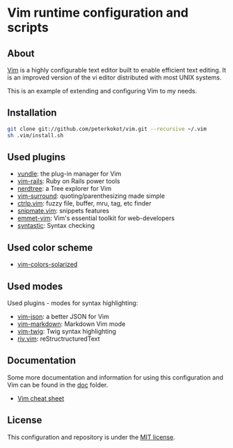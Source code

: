 Vim runtime configuration and scripts
=====================================


About
-----

[Vim](http://www.vim.org/) is a highly configurable text editor built to enable efficient text editing.
It is an improved version of the vi editor distributed with most UNIX systems.

This is an example of extending and configuring Vim to my needs.

Installation
------------

```bash
git clone git://github.com/peterkokot/vim.git --recursive ~/.vim
sh .vim/install.sh
```

Used plugins
------------

* [vundle](https://github.com/gmarik/vundle): the plug-in manager for Vim
* [vim-rails](https://github.com/tpope/vim-rails): Ruby on Rails power tools
* [nerdtree](https://github.com/scrooloose/nerdtree): a Tree explorer for Vim
* [vim-surround](https://github.com/tpope/vim-surround): quoting/parenthesizing made simple
* [ctrlp.vim](https://github.com/kien/ctrlp.vim): fuzzy file, buffer, mru, tag, etc finder
* [snipmate.vim](https://github.com/msanders/snipmate.vim): snippets features
* [emmet-vim](https://github.com/mattn/emmet-vim): Vim's essential toolkit for web-developers
* [syntastic](https://github.com/scrooloose/syntastic): Syntax checking

Used color scheme
-----------------

* [vim-colors-solarized](https://github.com/altercation/vim-colors-solarized)

Used modes
----------

Used plugins - modes for syntax highlighting:

* [vim-json](https://github.com/elzr/vim-json): a better JSON for Vim
* [vim-markdown](https://github.com/tpope/vim-markdown): Markdown Vim mode
* [vim-twig](https://github.com/evidens/vim-twig): Twig syntax highlighting
* [riv.vim](https://github.com/Rykka/riv.vim): reStructructuredText

Documentation
-------------

Some more documentation and information for using this configuration and Vim can be found in the [doc](https://github.com/peterkokot/vim/blob/master/doc/index.md) folder.

* [Vim cheat sheet](https://github.com/peterkokot/vim/blob/master/doc/cheatSheet.md)

License
-------

This configuration and repository is under the [MIT license](https://github.com/peterkokot/vim/blob/master/LICENSE).
